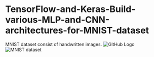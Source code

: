 # TensorFlow-and-Keras-Build-various-MLP-and-CNN-architectures-for-MNIST-dataset
MNIST dataset consist of handwritten images.
![GitHub Logo](/images/logo.png)
<img src="https://images.app.goo.gl/SXqvRefUR9PPzYDV6" alt="MNIST dataset">
